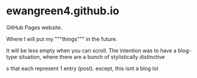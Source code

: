 # ewangreen4.github.io
GitHub Pages website.

Where I will put my """things""" in the future.

It will be less empty when you can scroll. The intention was to have a blog-type situation, where there are a bunch of stylistically distinctive <div>s that each represent 1 entry (post). except, this isnt a blog lol
